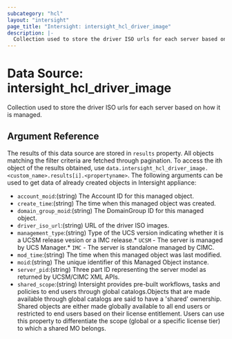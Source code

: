 ```yaml
---
subcategory: "hcl"
layout: "intersight"
page_title: "Intersight: intersight_hcl_driver_image"
description: |-
  Collection used to store the driver ISO urls for each server based on how it is managed.
---
```


# Data Source: intersight_hcl_driver_image
Collection used to store the driver ISO urls for each server based on how it is managed.
## Argument Reference
The results of this data source are stored in `results` property.
All objects matching the filter criteria are fetched through pagination.
To access the ith object of the results obtained, use `data.intersight_hcl_driver_image.<custom_name>.results[i].<propertyname>`.
The following arguments can be used to get data of already created objects in Intersight appliance:
* `account_moid`:(string) The Account ID for this managed object. 
* `create_time`:(string) The time when this managed object was created. 
* `domain_group_moid`:(string) The DomainGroup ID for this managed object. 
* `driver_iso_url`:(string) URL of the driver ISO images. 
* `management_type`:(string) Type of the UCS version indicating whether it is a UCSM release vesion or a IMC release.* `UCSM` - The server is managed by UCS Manager.* `IMC` - The server is standalone managed by CIMC. 
* `mod_time`:(string) The time when this managed object was last modified. 
* `moid`:(string) The unique identifier of this Managed Object instance. 
* `server_pid`:(string) Three part ID representing the server model as returned by UCSM/CIMC XML APIs. 
* `shared_scope`:(string) Intersight provides pre-built workflows, tasks and policies to end users through global catalogs.Objects that are made available through global catalogs are said to have a 'shared' ownership. Shared objects are either made globally available to all end users or restricted to end users based on their license entitlement. Users can use this property to differentiate the scope (global or a specific license tier) to which a shared MO belongs. 
 